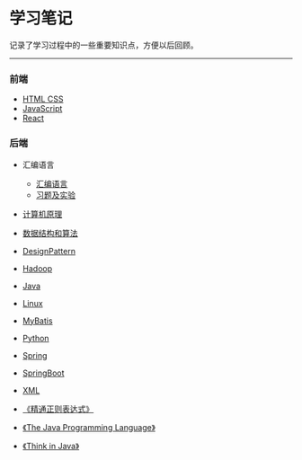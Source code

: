 # 学习笔记

记录了学习过程中的一些重要知识点，方便以后回顾。

- - -

### 前端
- [HTML CSS](./frontend/HTML&CSS.md)
- [JavaScript](./frontend/JavaScript.md)
- [React](./frontend/React.md)


### 后端

- 汇编语言
    - [汇编语言](./backend/汇编语言/汇编语言.md)
    - [习题及实验](./backend/汇编语言/习题及实验.md)
- [计算机原理](./backend/计算机原理.md)
- [数据结构和算法](./backend/数据结构和算法.md)
- [DesignPattern](./backend/DesignPattern.md)
- [Hadoop](./backend/Hadoop.md)
- [Java](./backend/Java.md)
- [Linux](./backend/Linux.md)
- [MyBatis](./backend/MyBatis.md)
- [Python](./backend/Python.md)
- [Spring](./backend/Spring.md)
- [SpringBoot](./backend/SpringBoot.md)
- [XML](./backend/XML.md)

- [《精通正则表达式》](./backend/精通正则表达式.md)
- [《The Java Programming Language》](./backend/TheJavaProgrammingLanguage.md)
- [《Think in Java》](./backend/ThinkinJava.md)







